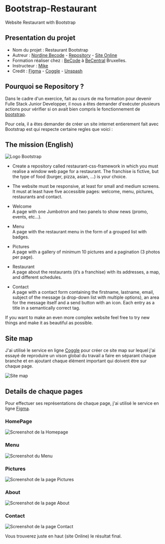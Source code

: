 # Bootstrap-Restaurant

Website Restaurant with Bootstrap

## Presentation du projet

- Nom du projet : Restaurant Bootstrap
- Autreur : [Nordine Becode](https://github.com/ElazzouziNordineBeCode) - [Repository](https://github.com/ElazzouziNordineBeCode/Bootstrap-Restaurant) - [Site Online](https://elazzouzinordinebecode.github.io/Bootstrap-Restaurant/)
- Formation réaliser chez : [BeCode](https://becode.org/) à [BeCentral](https://becode.org/fr/a-propos-de-nous/nos-campus/bruxelles/) Bruxelles.
- Instructeur : [Mike](https://github.com/Mike00001)
- Credit : [Figma](https://www.figma.com/) - [Coggle](https://coggle.it/) - [Unspash](https://unsplash.com/)

## Pourquoi se Repository ?

Dans le cadre d'un exercice, fait au cours de ma formation pour devenir Fulle Stack Junior Developper, il nous a êtes demander d'exécuter plusieurs actions pour vérifier si on avait bien compris le fonctionnement de [bootstrap](https://getbootstrap.com/).

Pour cela, il a êtes demander de créer un site internet entierement fait avec Bootstrap est qui respecte certaine regles que voici :

## The mission (English)

![Logo Bootstrap](img/ReadMe/Bootstrap.png "Logo Bootstrap")

- Create a repository called restaurant-css-framework in which you must realise a window web page for a restaurant. The franchise is fictive, but the type of food (burger, pizza, asian, …​) is your choice.

- The website must be responsive, at least for small and medium screens. It must at least have five accessible pages: welcome, menu, pictures, restaurants and contact.

- Welcome  
  A page with one Jumbotron and two panels to show news (promo, events, etc…​).

- Menu  
  A page with the restaurant menu in the form of a grouped list with badges.

- Pictures  
  A page with a gallery of minimum 10 pictures and a pagination (3 photos per page).

- Restaurant  
  A page about the restaurants (it’s a franchise) with its addresses, a map, and different schedules.

- Contact  
  A page with a contact form containing the firstname, lastname, email, subject of the message (a drop-down list with multiple options), an area for the message itself and a send button with an icon. Each entry as a title in a semantically correct tag.

If you want to make an even more complex website feel free to try new things and make it as beautiful as possible.

## Site map

J'ai utilisé le service en ligne [Coggle](https://coggle.it/) pour créer ce site map sur lequel j'ai essayé de reproduire un vison global du travail a faire en séparant chaque branche et en ajoutant chaque élément important qui doivent être sur chaque page.

![Site map](img/ReadMe/Mapping.png "Image du site map")

## Details de chaque pages

Pour effectuer ses représentations de chaque page, j'ai utilisé le service en ligne [Figma](https://www.figma.com/).

### HomePage

![Screenshot de la Homepage](img/ReadMe/Homepage.png "Screenshot de la Homepage")

### Menu

![Screenshot du Menu](img/ReadMe/Menu.png "Screenshot du Menu")

### Pictures

![Screenshot de la page Pictures](img/ReadMe/Pictures.png "Screenshot de la page Pictures")

### About

![Screenshot de la page About](img/ReadMe/About.png "Screenshot de la page About")

### Contact

![Screenshot de la page Contact](img/ReadMe/Contact.png "Screenshot de la page Contact")

Vous trouverez juste en haut (site Online) le résultat final.
